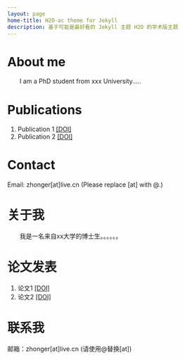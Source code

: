 ```yaml
---
layout: page
home-title: H2O-ac theme for Jekyll
description: 基于可能是最好看的 Jekyll 主题 H2O 的学术版主题
---
```


# About me

&emsp;&emsp;I am a PhD student from xxx University.....

# Publications

1. Publication 1 [[DOI]](#)
2. Publication 2 [[DOI]](#)

# Contact

Email: zhonger[at]live.cn (Please replace [at] with @.)

# 关于我

&emsp;&emsp;我是一名来自xx大学的博士生。。。。。。

# 论文发表

1. 论文1 [[DOI]](#)
2. 论文2 [[DOI]](#)

# 联系我

邮箱：zhonger[at]live.cn (请使用@替换[at])